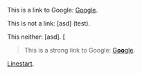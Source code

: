 This is a link to Google: [Google](https://www.google.com/).

This is not a link: [asd] (test).

This neither: [asd]. [

> This is a strong link to Google: [G**oo**gle](https://www.google.com/).

[Linestart](works).

